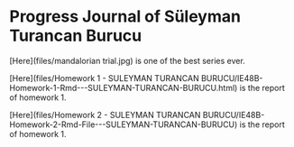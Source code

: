 # Progress Journal of Süleyman Turancan Burucu

<p>
[Here](files/mandalorian trial.jpg) is one of the best series ever.
</p>
<p>
[Here](files/Homework 1 - SULEYMAN TURANCAN BURUCU/IE48B-Homework-1-Rmd---SULEYMAN-TURANCAN-BURUCU.html) is the report of homework 1.
</p>
<p>
[Here](files/Homework 2 - SULEYMAN TURANCAN BURUCU/IE48B-Homework-2-Rmd-File---SULEYMAN-TURANCAN-BURUCU) is the report of homework 1.
</p>
